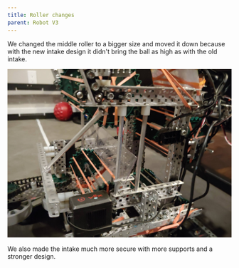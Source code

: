 ```yaml
---
title: Roller changes
parent: Robot V3
---
```


We changed the middle roller to a bigger size and moved it down because with the
new intake design it didn't bring the ball as high as with the old intake.

![](images/20210404_154850.jpg)

We also made the intake much more secure with more supports and a stronger
design.
